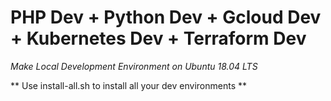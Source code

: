 # PHP Dev + Python Dev + Gcloud Dev + Kubernetes Dev + Terraform Dev
*Make Local Development Environment on Ubuntu 18.04 LTS*

** Use install-all.sh to install all your dev environments **
